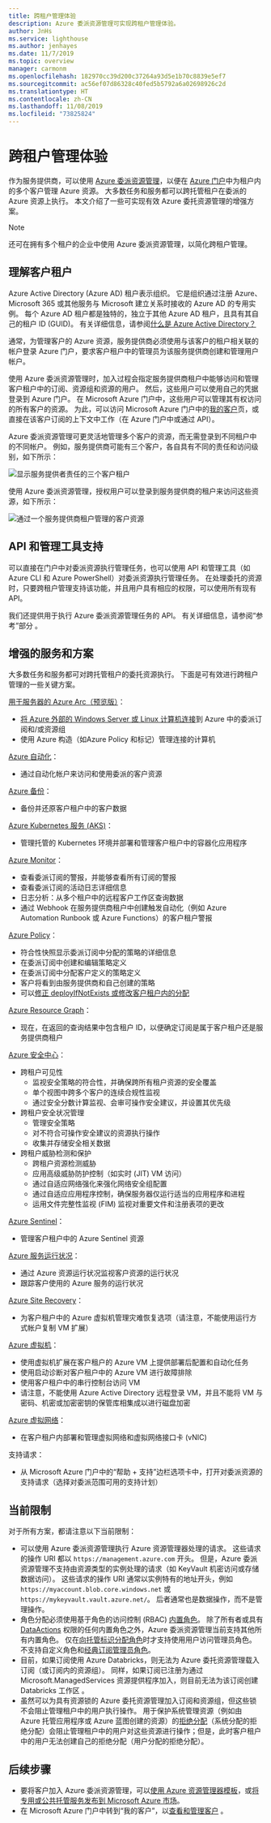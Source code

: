 ```yaml
---
title: 跨租户管理体验
description: Azure 委派资源管理可实现跨租户管理体验。
author: JnHs
ms.service: lighthouse
ms.author: jenhayes
ms.date: 11/7/2019
ms.topic: overview
manager: carmonm
ms.openlocfilehash: 182970cc39d200c37264a93d5e1b70c8839e5ef7
ms.sourcegitcommit: ac56ef07d86328c40fed5b5792a6a02698926c2d
ms.translationtype: HT
ms.contentlocale: zh-CN
ms.lasthandoff: 11/08/2019
ms.locfileid: "73825824"
---
```

# <a name="cross-tenant-management-experiences"></a>跨租户管理体验

作为服务提供商，可以使用 [Azure 委派资源管理](../concepts/azure-delegated-resource-management.md)，以便在 [Azure 门户](https://portal.azure.com)中为租户内的多个客户管理 Azure 资源。 大多数任务和服务都可以跨托管租户在委派的 Azure 资源上执行。 本文介绍了一些可实现有效 Azure 委托资源管理的增强方案。

> [!NOTE]
> 还可在拥有多个租户的企业中使用 Azure 委派资源管理，以简化跨租户管理。

## <a name="understanding-customer-tenants"></a>理解客户租户

Azure Active Directory (Azure AD) 租户表示组织。 它是组织通过注册 Azure、Microsoft 365 或其他服务与 Microsoft 建立关系时接收的 Azure AD 的专用实例。 每个 Azure AD 租户都是独特的，独立于其他 Azure AD 租户，且具有其自己的租户 ID (GUID)。 有关详细信息，请参阅[什么是 Azure Active Directory？](https://docs.microsoft.com/azure/active-directory/fundamentals/active-directory-whatis)

通常，为管理客户的 Azure 资源，服务提供商必须使用与该客户的租户相关联的帐户登录 Azure 门户，要求客户租户中的管理员为该服务提供商创建和管理用户帐户。

使用 Azure 委派资源管理时，加入过程会指定服务提供商租户中能够访问和管理客户租户中的订阅、资源组和资源的用户。 然后，这些用户可以使用自己的凭据登录到 Azure 门户。 在 Microsoft Azure 门户中，这些用户可以管理其有权访问的所有客户的资源。 为此，可以访问 Microsoft Azure 门户中的[我的客户](../how-to/view-manage-customers.md)页，或直接在该客户订阅的上下文中工作（在 Azure 门户中或通过 API）。

Azure 委派资源管理可更灵活地管理多个客户的资源，而无需登录到不同租户中的不同帐户。 例如，服务提供商可能有三个客户，各自具有不同的责任和访问级别，如下所示：

![显示服务提供者责任的三个客户租户](../media/azure-delegated-resource-management-customer-tenants.jpg)

使用 Azure 委派资源管理，授权用户可以登录到服务提供商的租户来访问这些资源，如下所示：

![通过一个服务提供商租户管理的客户资源](../media/azure-delegated-resource-management-service-provider-tenant.jpg)

## <a name="apis-and-management-tool-support"></a>API 和管理工具支持

可以直接在门户中对委派资源执行管理任务，也可以使用 API 和管理工具（如 Azure CLI 和 Azure PowerShell）对委派资源执行管理任务。 在处理委托的资源时，只要跨租户管理支持该功能，并且用户具有相应的权限，可以使用所有现有 API。

我们还提供用于执行 Azure 委派资源管理任务的 API。 有关详细信息，请参阅“参考”部分  。

## <a name="enhanced-services-and-scenarios"></a>增强的服务和方案

大多数任务和服务都可对跨托管租户的委托资源执行。 下面是可有效进行跨租户管理的一些关键方案。

[用于服务器的 Azure Arc（预览版）](https://docs.microsoft.com/azure/azure-arc/servers/overview)：

- [将 Azure 外部的 Windows Server 或 Linux 计算机连接](https://docs.microsoft.com/azure/azure-arc/servers/quickstart-onboard-portal)到 Azure 中的委派订阅和/或资源组
- 使用 Azure 构造（如Azure Policy 和标记）管理连接的计算机

[Azure 自动化](https://docs.microsoft.com/azure/automation/)：

- 通过自动化帐户来访问和使用委派的客户资源

[Azure 备份](https://docs.microsoft.com/azure/backup/)：

- 备份并还原客户租户中的客户数据

[Azure Kubernetes 服务 (AKS)](https://docs.microsoft.com//azure/aks/)：

- 管理托管的 Kubernetes 环境并部署和管理客户租户中的容器化应用程序

[Azure Monitor](https://docs.microsoft.com/azure/azure-monitor/)：

- 查看委派订阅的警报，并能够查看所有订阅的警报
- 查看委派订阅的活动日志详细信息
- 日志分析：从多个租户中的远程客户工作区查询数据
- 通过 Webhook 在服务提供商租户中创建触发自动化（例如 Azure Automation Runbook 或 Azure Functions）的客户租户警报

[Azure Policy](https://docs.microsoft.com/azure/governance/policy/)：

- 符合性快照显示委派订阅中分配的策略的详细信息
- 在委派订阅中创建和编辑策略定义
- 在委派订阅中分配客户定义的策略定义
- 客户将看到由服务提供商和自己创建的策略
- 可以[修正 deployIfNotExists 或修改客户租户内的分配](../how-to/deploy-policy-remediation.md)

[Azure Resource Graph](https://docs.microsoft.com/azure/governance/resource-graph/)：

- 现在，在返回的查询结果中包含租户 ID，以便确定订阅是属于客户租户还是服务提供商租户

[Azure 安全中心](https://docs.microsoft.com/azure/security-center/)：

- 跨租户可见性
  - 监视安全策略的符合性，并确保跨所有租户资源的安全覆盖
  - 单个视图中跨多个客户的连续合规性监视
  - 通过安全分数计算监视、会审可操作安全建议，并设置其优先级
- 跨租户安全状况管理
  - 管理安全策略
  - 对不符合可操作安全建议的资源执行操作
  - 收集并存储安全相关数据
- 跨租户威胁检测和保护
  - 跨租户资源检测威胁
  - 应用高级威胁防护控制（如实时 (JIT) VM 访问）
  - 通过自适应网络强化来强化网络安全组配置
  - 通过自适应应用程序控制，确保服务器仅运行适当的应用程序和进程
  - 运用文件完整性监视 (FIM) 监视对重要文件和注册表项的更改

[Azure Sentinel](https://docs.microsoft.com/azure/sentinel/multiple-tenants-service-providers)：

- 管理客户租户中的 Azure Sentinel 资源

[Azure 服务运行状况](https://docs.microsoft.com/azure/service-health/)：

- 通过 Azure 资源运行状况监视客户资源的运行状况
- 跟踪客户使用的 Azure 服务的运行状况

[Azure Site Recovery](https://docs.microsoft.com/azure/site-recovery/)：

- 为客户租户中的 Azure 虚拟机管理灾难恢复选项（请注意，不能使用运行方式帐户复制 VM 扩展）

[Azure 虚拟机](https://docs.microsoft.com/azure/virtual-machines/)：

- 使用虚拟机扩展在客户租户的 Azure VM 上提供部署后配置和自动化任务
- 使用启动诊断对客户租户中的 Azure VM 进行故障排除
- 使用客户租户中的串行控制台访问 VM
- 请注意，不能使用 Azure Active Directory 远程登录 VM，并且不能将 VM 与密码、机密或加密密钥的保管库相集成以进行磁盘加密

[Azure 虚拟网络](https://docs.microsoft.com/azure/virtual-network/)：

- 在客户租户内部署和管理虚拟网络和虚拟网络接口卡 (vNIC)

支持请求：

- 从 Microsoft Azure 门户中的“帮助 + 支持”边栏选项卡中，打开对委派资源的支持请求（选择对委派范围可用的支持计划） 

## <a name="current-limitations"></a>当前限制
对于所有方案，都请注意以下当前限制：

- 可以使用 Azure 委派资源管理执行 Azure 资源管理器处理的请求。 这些请求的操作 URI 都以 `https://management.azure.com` 开头。 但是，Azure 委派资源管理不支持由资源类型的实例处理的请求（如 KeyVault 机密访问或存储数据访问）。 这些请求的操作 URI 通常以实例特有的地址开头，例如 `https://myaccount.blob.core.windows.net` 或 `https://mykeyvault.vault.azure.net/`。 后者通常也是数据操作，而不是管理操作。 
- 角色分配必须使用基于角色的访问控制 (RBAC) [内置角色](https://docs.microsoft.com/azure/role-based-access-control/built-in-roles)。 除了所有者或具有 [DataActions](https://docs.microsoft.com/azure/role-based-access-control/role-definitions#dataactions) 权限的任何内置角色之外，Azure 委派资源管理当前支持其他所有内置角色。 仅在[向托管标识分配角色](../how-to/deploy-policy-remediation.md#create-a-user-who-can-assign-roles-to-a-managed-identity-in-the-customer-tenant)时才支持使用用户访问管理员角色。  不支持自定义角色和[经典订阅管理员角色](https://docs.microsoft.com/azure/role-based-access-control/classic-administrators)。
- 目前，如果订阅使用 Azure Databricks，则无法为 Azure 委托资源管理载入订阅（或订阅内的资源组）。 同样，如果订阅已注册为通过 Microsoft.ManagedServices 资源提供程序加入，则目前无法为该订阅创建 Databricks 工作区  。
- 虽然可以为具有资源锁的 Azure 委托资源管理加入订阅和资源组，但这些锁不会阻止管理租户中的用户执行操作。 用于保护系统管理资源（例如由 Azure 托管应用程序或 Azure 蓝图创建的资源）的[拒绝分配](https://docs.microsoft.com/azure/role-based-access-control/deny-assignments)（系统分配的拒绝分配）会阻止管理租户中的用户对这些资源进行操作；但是，此时客户租户中的用户无法创建自己的拒绝分配（用户分配的拒绝分配）。

## <a name="next-steps"></a>后续步骤

- 要将客户加入 Azure 委派资源管理，可以[使用 Azure 资源管理器模板](../how-to/onboard-customer.md)，或[将专用或公共托管服务发布到 Microsoft Azure 市场](../how-to/publish-managed-services-offers.md)。
- 在 Microsoft Azure 门户中转到“我的客户”，以[查看和管理客户](../how-to/view-manage-customers.md)  。
